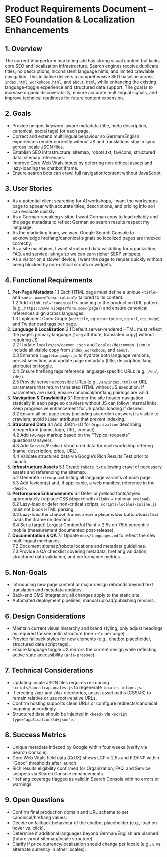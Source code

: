 # Product Requirements Document – SEO Foundation & Localization Enhancements

## 1. Overview
The current Vibeperform marketing site has strong visual content but lacks core SEO and localization infrastructure. Search engines receive duplicate titles, no descriptions, inconsistent language hints, and limited crawlable navigation. This initiative delivers a comprehensive SEO baseline across `index.html`, `workshops.html`, and `about.html`, while enhancing the existing language-toggle experience and structured data support. The goal is to increase organic discoverability, ensure accurate multilingual signals, and improve technical readiness for future content expansion.

## 2. Goals
- Provide unique, keyword-aware metadata (title, meta description, canonical, social tags) for each page.
- Correct and extend multilingual behaviour so German/English experiences render correctly without JS and translations stay in sync across locale JSON files.
- Establish SEO infrastructure: sitemap, robots.txt, favicons, structured data, sitemap references.
- Improve Core Web Vitals inputs by deferring non-critical assets and lazy-loading the chatbot iframe.
- Ensure search bots can crawl full navigation/content without JavaScript.

## 3. User Stories
- As a potential client searching for AI workshops, I want the workshops page to appear with accurate titles, descriptions, and pricing info so I can evaluate quickly.
- As a German-speaking visitor, I want German copy to load reliably and the page metadata to reflect German so search results respect my language.
- As the marketing team, we want Google Search Console to acknowledge hreflang/canonical signals so localized pages are indexed correctly.
- As a site maintainer, I want structured data validating for organization, FAQ, and service listings so we can earn richer SERP snippets.
- As a visitor on a slower device, I want the page to render quickly without being blocked by non-critical scripts or widgets.

## 4. Functional Requirements
1. **Per-Page Metadata**
   1.1 Each HTML page must define a unique `<title>` and `<meta name="description">` tailored to its content.  
   1.2 Add `<link rel="canonical">` pointing to the production URL pattern (e.g., `https://www.vibeperform.com/{page}`) and ensure canonical references align across languages.  
   1.3 Implement Open Graph (`og:title`, `og:description`, `og:url`, `og:image`) and Twitter card tags per page.
2. **Language & Localization**
   2.1 Default server-rendered HTML must reflect the page’s primary language (`lang` attribute, translated copy) without requiring JS.  
   2.2 Update `locales/en/common.json` and `locales/de/common.json` to include all visible copy from `index`, `workshops`, and `about`.  
   2.3 Enhance `toggleLanguage.js` to hydrate both language versions, persist selection, and update page metadata (title, description, lang attribute) on toggle.  
   2.4 Ensure hreflang tags reference language-specific URLs (e.g., `/en/`, `/de/`).  
   2.5 Provide server-accessible URLs (e.g., `/en/index.html`) or URL parameters that return translated HTML without JS execution. If parameters are used, ensure canonical/hreflang pairings are valid.
3. **Navigation & Crawlability**
   3.1 Render the site header navigation statically in each page so crawlers without JS can follow internal links. Keep progressive enhancement for JS partial loading if desired.  
   3.2 Ensure all on-page copy (including accordion answers) is visible to crawlers; avoid `hidden` attributes that prevent indexing.
4. **Structured Data**
   4.1 Add JSON-LD for `Organization` describing Vibeperform (name, logo, URL, contact).  
   4.2 Add `FAQPage` markup based on the “Typical requests” questions/answers.  
   4.3 Add `Service`/`Product` structured data for each workshop offering (name, description, price, URL).  
   4.4 Validate structured data via Google’s Rich Results Test prior to launch.
5. **Infrastructure Assets**
   5.1 Create `robots.txt` allowing crawl of necessary assets and referencing the sitemap.  
   5.2 Generate `sitemap.xml` listing all language variants of each page.  
   5.3 Add favicon(s) and, if applicable, a web manifest reference in the `<head>`.
6. **Performance Enhancements**
   6.1 Defer or preload fonts/styles appropriately (replace CSS `@import` with `<link>` + optional `preload`).  
   6.2 Lazy-load or defer non-critical scripts; `scripts/locales-inline.js` must not block HTML parsing.  
   6.3 Lazy-load the chatbot iframe; show a placeholder button/toast that loads the iframe on demand.  
   6.4 Set a target: Largest Contentful Paint < 2.5s on 75th percentile mobile (measurement documented post-release).
7. **Documentation & QA**
   7.1 Update `docs/languages.md` to reflect the new multilingual mechanics.  
   7.2 Document sitemap/robots locations and metadata guidelines.  
   7.3 Provide a QA checklist covering metadata, hreflang validation, structured data validation, and performance metrics.

## 5. Non-Goals
- Introducing new page content or major design rebrands beyond text translation and metadata updates.
- Back-end CMS integration; all changes apply to the static site.
- Automated deployment pipelines; manual upload/publishing remains.

## 6. Design Considerations
- Maintain current visual hierarchy and brand styling; only adjust headings as required for semantic structure (one `<h1>` per page).
- Provide fallback styles for new elements (e.g., chatbot placeholder, structured data script tags).
- Ensure language toggle UX mirrors the current design while reflecting active state accessibility (`aria-pressed`).

## 7. Technical Considerations
- Updating locale JSON files requires re-running `scripts/bootstrapLocales.js` to regenerate `locales-inline.js`.  
- If creating `/en/` and `/de/` directories, adjust asset paths (CSS/JS) to remain relative or use root-relative URLs.  
- Confirm hosting supports clean URLs or configure redirects/canonical mapping accordingly.  
- Structured data should be injected in `<head>` via `<script type="application/ld+json">`.

## 8. Success Metrics
- Unique metadata indexed by Google within four weeks (verify via Search Console).  
- Core Web Vitals field data (CrUX) shows LCP ≤ 2.5s and FID/INP within “Good” thresholds after launch.  
- Rich results eligibility confirmed for Organization, FAQ, and Service snippets via Search Console enhancements.  
- Hreflang coverage flagged as valid in Search Console with no errors or warnings.

## 9. Open Questions
- Confirm final production domain and URL scheme to set canonical/hreflang values.  
- Decide on fallback behaviour of the chatbot placeholder (e.g., load on hover vs. click).  
- Determine if additional languages beyond German/English are planned (future-proof sitemap/locale structure).  
- Clarify if price currency/localization should change per locale (e.g., `€` vs. alternate currency in other locales).
